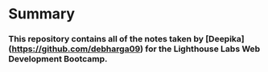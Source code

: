 # Summary
### This repository contains all of the notes taken by [Deepika] (https://github.com/debharga09) for the Lighthouse Labs Web Development Bootcamp.

